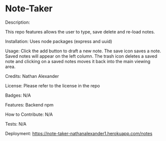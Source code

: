 # Note-Taker
Description:

This repo features allows the user to type, save delete and re-load notes.

Installation: Uses node packages (express and uuid)

Usage: Click the add button to draft a new note. The save icon saves a note. Saved notes will appear on the left column. The trash icon deletes a saved note and clicking on a saved notes moves it back into the main viewing area.

Credits: Nathan Alexander

License: Please refer to the license in the repo

Badges: N/A

Features: Backend npm

How to Contribute: N/A

Tests: N/A

Deployment:
https://note-taker-nathanalexander1.herokuapp.com/notes